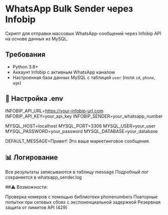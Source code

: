 # WhatsApp Bulk Sender через Infobip

Скрипт для отправки массовых WhatsApp-сообщений через Infobip API на основе данных из MySQL.

## Требования

- Python 3.8+
- Аккаунт Infobip с активным WhatsApp каналом
- Настроенная база данных MySQL с таблицей `user` (поля `id`, `phone`, `age`)

## 🔐 Настройка .env
INFOBIP_API_URL=https://your-infobip-url.com
INFOBIP_API_KEY=your_api_key
INFOBIP_SENDER=your_whatsapp_number

MYSQL_HOST=localhost
MYSQL_PORT=3306
MYSQL_USER=your_user
MYSQL_PASSWORD=your_password
MYSQL_DATABASE=your_database

DEFAULT_MESSAGE=Привет! Это ваше маркетинговое сообщение.

## 📊 Логирование

Все результаты записываются в таблицу message
Подробный лог сохраняется в whatsapp_sender.log

##⚠️ Возможности:

Проверка номеров с помощью библиотеки phonenumbers
Повторные попытки при сетевых сбоях с экспоненциальной задержкой
Резервная защита от лимитов API (429)
